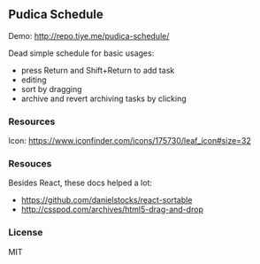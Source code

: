 
Pudica Schedule
------

Demo: http://repo.tiye.me/pudica-schedule/

Dead simple schedule for basic usages:

* press Return and Shift+Return to add task
* editing
* sort by dragging
* archive and revert archiving tasks by clicking

### Resources

Icon: https://www.iconfinder.com/icons/175730/leaf_icon#size=32

### Resouces

Besides React, these docs helped a lot:

* https://github.com/danielstocks/react-sortable
* http://csspod.com/archives/html5-drag-and-drop

### License

MIT
